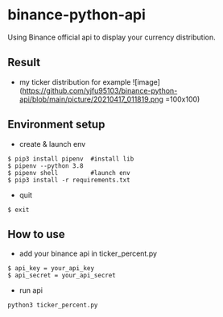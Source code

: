 # binance-python-api
Using Binance official api to display your currency distribution.

## Result  
* my ticker distribution for example
![image](https://github.com/yjfu95103/binance-python-api/blob/main/picture/20210417_011819.png =100x100)

## Environment setup
* create & launch env
```
$ pip3 install pipenv  #install lib
$ pipenv --python 3.8
$ pipenv shell         #launch env
$ pip3 install -r requirements.txt
```
* quit
```
$ exit                 
```

## How to use
* add your binance api in ticker_percent.py
```
$ api_key = your_api_key 
$ api_secret = your_api_secret
```
* run api
```
python3 ticker_percent.py
```


